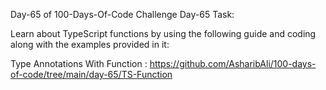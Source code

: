 Day-65 of 100-Days-Of-Code Challenge Day-65 Task:

Learn about TypeScript functions by using the following guide and coding along with the examples provided in it:

Type Annotations With Function : https://github.com/AsharibAli/100-days-of-code/tree/main/day-65/TS-Function